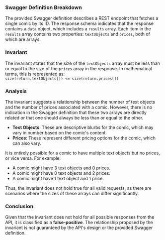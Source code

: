 ### Swagger Definition Breakdown
The provided Swagger definition describes a REST endpoint that fetches a single comic by its ID. The response schema indicates that the response contains a `data` object, which includes a `results` array. Each item in the `results` array contains two properties: `textObjects` and `prices`, both of which are arrays.

### Invariant
The invariant states that the size of the `textObjects` array must be less than or equal to the size of the `prices` array in the response. In mathematical terms, this is represented as:  
`size(return.textObjects[]) <= size(return.prices[])`

### Analysis
The invariant suggests a relationship between the number of text objects and the number of prices associated with a comic. However, there is no indication in the Swagger definition that these two arrays are directly related or that one should always be less than or equal to the other. 

- **Text Objects**: These are descriptive blurbs for the comic, which may vary in number based on the comic's content.
- **Prices**: These represent different pricing options for the comic, which can also vary.

It is entirely possible for a comic to have multiple text objects but no prices, or vice versa. For example:
- A comic might have 3 text objects and 0 prices.
- A comic might have 0 text objects and 2 prices.
- A comic might have 1 text object and 1 price.

Thus, the invariant does not hold true for all valid requests, as there are scenarios where the sizes of these arrays can differ significantly.

### Conclusion
Given that the invariant does not hold for all possible responses from the API, it is classified as a **false-positive**. The relationship proposed by the invariant is not guaranteed by the API's design or the provided Swagger definition.
